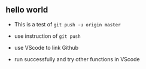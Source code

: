 ## hello world

- This is a test of `git push -u origin master`

- use instruction of `git push `
  
- use VScode to link Github

- run successfully and  try other functions in VScode

